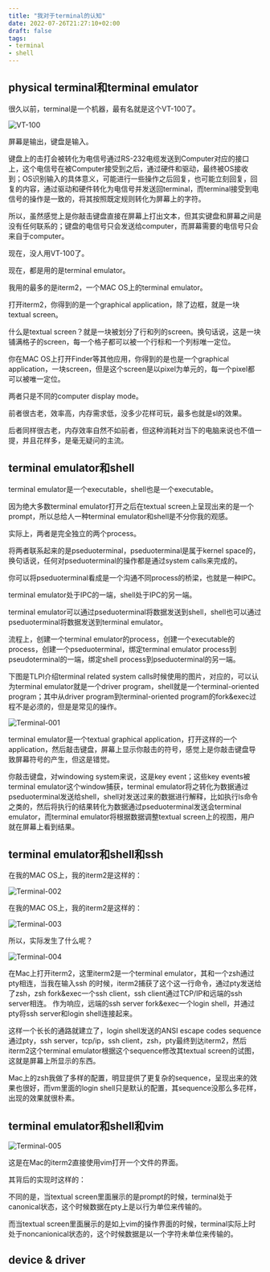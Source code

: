 ```yaml
---
title: "我对于terminal的认知"
date: 2022-07-26T21:27:10+02:00
draft: false
tags:
- terminal
- shell
---
```


## physical terminal和terminal emulator

很久以前，terminal是一个机器，最有名就是这个VT-100了。

![VT-100](/images/DEC_VT100_terminal.jpeg)

屏幕是输出，键盘是输入。

键盘上的击打会被转化为电信号通过RS-232电缆发送到Computer对应的接口上，这个电信号在被Computer接受到之后，通过硬件和驱动，最终被OS接收到；OS识别输入的具体意义，可能进行一些操作之后回复，也可能立刻回复，回复的内容，通过驱动和硬件转化为电信号并发送回terminal，而terminal接受到电信号的操作是一致的，将其按照既定规则转化为屏幕上的字符。

所以，虽然感觉上是你敲击键盘直接在屏幕上打出文本，但其实键盘和屏幕之间是没有任何联系的；键盘的电信号只会发送给computer，而屏幕需要的电信号只会来自于computer。

现在，没人用VT-100了。

现在，都是用的是terminal emulator。

我用的最多的是iterm2，一个MAC OS上的terminal emulator。

打开iterm2，你得到的是一个graphical application，除了边框，就是一块textual screen。

什么是textual screen？就是一块被划分了行和列的screen。换句话说，这是一块铺满格子的screen，每一个格子都可以被一个行标和一个列标唯一定位。

你在MAC OS上打开Finder等其他应用，你得到的是也是一个graphical application，一块screen，但是这个screen是以pixel为单元的，每一个pixel都可以被唯一定位。

两者只是不同的computer display mode。

前者很古老，效率高，内存需求低，没多少花样可玩，最多也就是sl的效果。

后者同样很古老，内存效率自然不如前者，但这种消耗对当下的电脑来说也不值一提，并且花样多，是毫无疑问的主流。

## terminal emulator和shell

terminal emulator是一个executable，shell也是一个executable。

因为绝大多数terminal emulator打开之后在textual screen上呈现出来的是一个prompt，所以总给人一种terminal emulator和shell是不分你我的观感。

实际上，两者是完全独立的两个process。

将两者联系起来的是pseduoterminal，pseduoterminal是属于kernel space的，换句话说，任何对pseduoterminal的操作都是通过system calls来完成的。

你可以将pseduoterminal看成是一个沟通不同process的桥梁，也就是一种IPC。

terminal emulator处于IPC的一端，shell处于IPC的另一端。

terminal emulator可以通过pseduoterminal将数据发送到shell，shell也可以通过pseduoterminal将数据发送到terminal emulator。

流程上，创建一个terminal emulator的process，创建一个executable的process，创建一个pseduoterminal，绑定terminal emulator process到pseudoterminal的一端，绑定shell process到pseduoterminal的另一端。

下图是TLPI介绍terminal related system calls时候使用的图片，对应的，可以认为terminal emulator就是一个driver program，shell就是一个terminal-oriented program；其中从driver program到terminal-oriented program的fork&exec过程不是必须的，但是是常见的操作。

![Terminal-001](/images/terminal-001.png)

terminal emulator是一个textual graphical application，打开这样的一个application，然后敲击键盘，屏幕上显示你敲击的符号，感觉上是你敲击键盘导致屏幕符号的产生，但这是错觉。

你敲击键盘，对windowing system来说，这是key event；这些key events被terminal emulator这个window捕获，terminal emulator将之转化为数据通过pseduoterminal发送给shell，shell对发送过来的数据进行解释，比如执行ls命令之类的，然后将执行的结果转化为数据通过pseduoterminal发送会terminal emulator，而terminal emulator将根据数据调整textual screen上的视图，用户就在屏幕上看到结果。

## terminal emulator和shell和ssh

在我的MAC OS上，我的iterm2是这样的：

![Terminal-002](/images/terminal-002.png)

在我的MAC OS上，我的iterm2是这样的：

![Terminal-003](/images/terminal-003.png)

所以，实际发生了什么呢？

![Terminal-004](/images/terminal-004.png)

在Mac上打开iterm2，这里iterm2是一个terminal emulator，其和一个zsh通过pty相连，当我在输入ssh 的时候，iterm2捕获了这个这一行命令，通过pty发送给了zsh，zsh fork&exec一个ssh client，ssh client通过TCP/IP和远端的ssh server相连。
作为响应，远端的ssh server fork&exec一个login shell，并通过pty将ssh server和login shell连接起来。

这样一个长长的通路就建立了，login shell发送的ANSI escape codes sequence通过pty，ssh server，tcp/ip，ssh client，zsh，pty最终到达iterm2，然后iterm2这个terminal emulator根据这个sequence修改其textual screen的试图，这就是屏幕上所显示的东西。

Mac上的zsh我做了多样的配置，明显提供了更复杂的sequence，呈现出来的效果也很好，而vm里面的login shell只是默认的配置，其sequence没那么多花样，出现的效果就很朴素。

## terminal emulator和shell和vim

![Terminal-005](/images/terminal-005.png)

这是在Mac的iterm2直接使用vim打开一个文件的界面。

其背后的实现时这样的：

不同的是，当textual screen里面展示的是prompt的时候，terminal处于canonical状态，这个时候数据在pty上是以行为单位来传输的。

而当textual screen里面展示的是如上vim的操作界面的时候，terminal实际上时处于noncanionical状态的，这个时候数据是以一个字符未单位来传输的。

## device & driver


